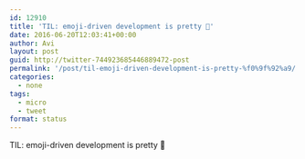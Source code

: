 ```yaml
---
id: 12910
title: 'TIL: emoji-driven development is pretty 💩'
date: 2016-06-20T12:03:41+00:00
author: Avi
layout: post
guid: http://twitter-744923685446889472-post
permalink: '/post/til-emoji-driven-development-is-pretty-%f0%9f%92%a9/'
categories:
  - none
tags:
  - micro
  - tweet
format: status
---
```

TIL: emoji-driven development is pretty 💩